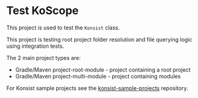 # Test KoScope

This project is used to test the `Konsist` class.

This project is testing root project folder resolution and file querying logic using integration tests.

The 2 main project types are:
- Gradle/Maven project-root-module - project containing a root project
- Gradle/Maven project-multi-module - project containing modules

For Konsist sample projects see
the [konsist-sample-projects](https://github.com/LemonAppDev/konsist-sample-projects/) repository.
